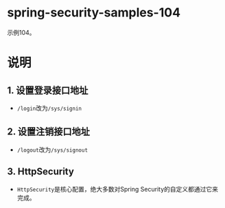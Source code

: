 # spring-security-samples-104
示例104。

# 说明
## 1. 设置登录接口地址
  - `/login`改为`/sys/signin`

## 2. 设置注销接口地址
  - `/logout`改为`/sys/signout`

## 3. HttpSecurity
  - `HttpSecurity`是核心配置，绝大多数对Spring Security的自定义都通过它来完成。
